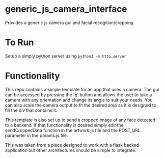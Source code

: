 # generic_js_camera_interface
Provides a generic js camera gui and facial recogition/cropping

# To Run
Setup a simply python server using ```python3 -m http.server```

# Functionality

This repo contains a simple template for an app that uses a camera. The gui can be accessed by pressing the 'g' button and allows the user to take a camera with any orientation and change its angle to suit your needs. You can also scale the camera output to fit the desired area as it is designed to fill the div that contains it. 

This template is also set up to send a cropped image of any face detected to a backend. If that functionality is desired simply edit the sendCroppedData function in the artwork.js file and the POST_URL parameter in the params.js file. 

This was taken from a piece designed to work with a flask backed application but other architectures should be simple to integrate. 
